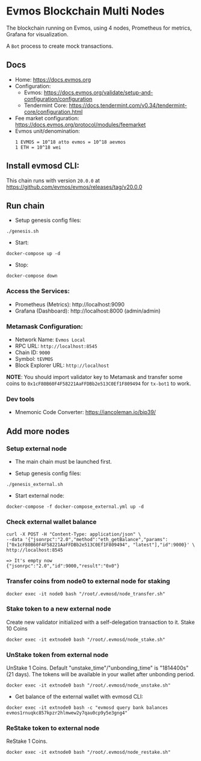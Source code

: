 # Evmos Blockchain Multi Nodes

The blockchain running on Evmos, using 4 nodes, Prometheus for metrics, Grafana for visualization. 

A `Bot` process to create mock transactions.

## Docs

- Home: https://docs.evmos.org
- Configuration: 
    - Evmos: https://docs.evmos.org/validate/setup-and-configuration/configuration
    - Tendermint Core: https://docs.tendermint.com/v0.34/tendermint-core/configuration.html
- Fee market configuration: https://docs.evmos.org/protocol/modules/feemarket
- Evmos unit/denomination:
  ```
  1 EVMOS = 10^18 atto evmos = 10^18 aevmos
  1 ETH = 10^18 wei
  ```

## Install evmosd CLI:

This chain runs with version `20.0.0` at https://github.com/evmos/evmos/releases/tag/v20.0.0

## Run chain

- Setup genesis config files:

```
./genesis.sh
```

- Start:

```
docker-compose up -d
```

- Stop:

```
docker-compose down
```

### Access the Services:
- Prometheus (Metrics): http://localhost:9090
- Grafana (Dashboard): http://localhost:8000 (admin/admin)

### Metamask Configuration:
- Network Name: `Evmos Local`
- RPC URL: `http://localhost:8545`
- Chain ID: `9000`
- Symbol: `tEVMOS`
- Block Explorer URL: `http://localhost`

**NOTE**: You should import validator key to Metamask and transfer some coins to `0x1cF80B60F4F58221AaFFDBb2e513C0Ef1F809494` for `tx-bot1` to work.

### Dev tools

- Mnemonic Code Converter: https://iancoleman.io/bip39/

## Add more nodes

### Setup external node

- The main chain must be launched first.

- Setup genesis config files:

```
./genesis_external.sh
```

- Start external node:

```
docker-compose -f docker-compose_external.yml up -d
```

### Check external wallet balance

```
curl -X POST -H "Content-Type: application/json" \
--data '{"jsonrpc":"2.0","method":"eth_getBalance","params":["0x1cF80B60F4F58221AaFFDBb2e513C0Ef1F809494", "latest"],"id":9000}' \
http://localhost:8545

=> It's empty now
{"jsonrpc":"2.0","id":9000,"result":"0x0"}
```

### Transfer coins from node0 to external node for staking

```
docker exec -it node0 bash "/root/.evmosd/node_transfer.sh"
```

### Stake token to a new external node

Create new validator initialized with a self-delegation transaction to it. Stake 10 Coins

```
docker exec -it extnode0 bash "/root/.evmosd/node_stake.sh"
```

### UnStake token from external node

UnStake 1 Coins. Default "unstake_time"/"unbonding_time" is "1814400s" (21 days). The tokens will be available in your wallet after unbonding period.

```
docker exec -it extnode0 bash "/root/.evmosd/node_unstake.sh"
```

- Get balance of the external wallet with evmosd CLI:

```
docker exec -it extnode0 bash -c "evmosd query bank balances evmos1rnuqkc857kpzr2hlmwew2y7qau0cp9y5e3gng4"
```

### ReStake token to external node

ReStake 1 Coins.

```
docker exec -it extnode0 bash "/root/.evmosd/node_restake.sh"
```